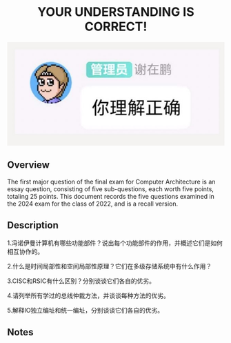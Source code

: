 <div align="center">
  <h1>YOUR UNDERSTANDING IS CORRECT!</h1>
  <img src="assets/understanding.png" alt="Understanding Image">
</div>


## Overview
The first major question of the final exam for Computer Architecture is an essay question, consisting of five sub-questions, each worth five points, totaling 25 points. This document records the five questions examined in the 2024 exam for the class of 2022, and is a recall version.

## Description
1.冯诺伊曼计算机有哪些功能部件？说出每个功能部件的作用，并概述它们是如何相互协作的。


2.什么是时间局部性和空间局部性原理？它们在多级存储系统中有什么作用？


3.CISC和RSIC有什么区别？分别谈谈它们各自的优劣。


4.请列举所有学过的总线仲裁方法，并谈谈每种方法的优劣。


5.解释IO独立编址和统一编址，分别谈谈它们各自的优劣。


## Notes

